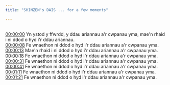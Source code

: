 ```yaml
---
title: "SHINZEN's DAIS ... for a few moments"

---
```

<br>[00:00:00](https://www.youtube.com/watch?v=oClE2Z8cDJ4&t=0)   Yn ystod y ffwrdd, y ddau ariannau a'r cwpanau yma, mae'n rhaid i ni ddod o hyd i'r ddau ariannau. 
<br>[00:00:08](https://www.youtube.com/watch?v=oClE2Z8cDJ4&t=8)   Fe wnaethon ni ddod o hyd i'r ddau ariannau a'r cwpanau yma. 
<br>[00:00:13](https://www.youtube.com/watch?v=oClE2Z8cDJ4&t=13)   Mae'n rhaid i ni ddod o hyd i'r ddau ariannau a'r cwpanau yma. 
<br>[00:00:18](https://www.youtube.com/watch?v=oClE2Z8cDJ4&t=18)   Fe wnaethon ni ddod o hyd i'r ddau ariannau a'r cwpanau yma. 
<br>[00:00:31](https://www.youtube.com/watch?v=oClE2Z8cDJ4&t=31)   Fe wnaethon ni ddod o hyd i'r ddau ariannau a'r cwpanau yma. 
<br>[00:00:41](https://www.youtube.com/watch?v=oClE2Z8cDJ4&t=41)   Fe wnaethon ni ddod o hyd i'r ddau ariannau a'r cwpanau yma. 
<br>[00:01:11](https://www.youtube.com/watch?v=oClE2Z8cDJ4&t=71)   Fe wnaethon ni ddod o hyd i'r ddau ariannau a'r cwpanau yma. 
<br>[00:01:21](https://www.youtube.com/watch?v=oClE2Z8cDJ4&t=81)   Fe wnaethon ni ddod o hyd i'r ddau ariannau a'r cwpanau yma. 
<br>